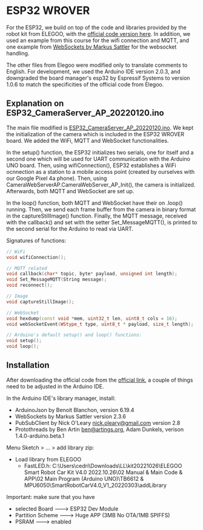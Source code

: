# ESP32 WROVER

For the ESP32, we build on top of the code and libraries provided by the robot kit from ELEGOO, with the [official code version here](https://drive.google.com/file/d/1OVjEPiXy-WVvtv_hjAU9QrVyp5uzDlWp/view). In addition, we used an example from this course for the wifi connection and MQTT, and one example from [WebSockets by Markus Sattler](https://github.com/Links2004/arduinoWebSockets/blob/master/examples/esp32/WebSocketClient/WebSocketClient.ino) for the websocket handling.

The other files from Elegoo were modified only to translate comments to English. For development, we used the Arduino IDE version 2.0.3, and downgraded the board manager's esp32 by Espressif Systems to version 1.0.6 to match the specificities of the official code from Elegoo.

## Explanation on ESP32_CameraServer_AP_20220120.ino

The main file modified is [ESP32_CameraServer_AP_20220120.ino](./ESP32_CameraServer_AP_20220120/ESP32_CameraServer_AP_20220120.ino). We kept the initialization of the camera which is included in the ESP32 WROVER board. We added the WiFi, MQTT and WebSocket functionalities.

In the setup() function, the ESP32 initializes two serials, one for itself and a second one which will be used for UART communication with the Arduino UNO board. Then, using wifiConnection(), ESP32 establishes a WiFi ocnnection as a station to a mobile access point (created by ourselves with our Google Pixel 4a phone). Then, using CameraWebServerAP.CameraWebServer_AP_Init(), the camera is initialized. Afterwards, both MQTT and WebSocket are set up. 

In the loop() function, both MQTT and WebSocket have their on .loop() running. Then, we send each frame buffer from the camera in binary format in the captureStillImage() function. Finally, the MQTT message, received with the callback() and set with the setter Set_MessageMQTT(), is printed to the second serial for the Arduino to read via UART.

Signatures of functions:
```C++
// WiFi
void wifiConnection();

// MQTT related
void callback(char* topic, byte* payload, unsigned int length);
void Set_MessageMQTT(String message);
void reconnect();

// Image
void captureStillImage();

// WebSocket
void hexdump(const void *mem, uint32_t len, uint8_t cols = 16);
void webSocketEvent(WStype_t type, uint8_t * payload, size_t length);

// Arduino's default setup() and loop() functions:
void setup();
void loop();
```

## Installation

After downloading the official code from the [official link](https://drive.google.com/file/d/1OVjEPiXy-WVvtv_hjAU9QrVyp5uzDlWp/view), a couple of things need to be adjusted in the Arduino IDE.

In the Arduino IDE's library manager, install:

 - ArduinoJson by Benoit Blanchon, version 6.19.4
 - WebSockets by Markus Sattler version 2.3.6
 - PubSubClient by Nick O'Leary <nick.oleary@gmail.com> version 2.8
 - Protothreads by Ben Artin <ben@artings.org>, Adam Dunkels, verison 1.4.0-arduino.beta.1

 Menu Sketch > ... > add library zip:
 - Load library from ELEGOO
   - FastLED.h: C:\Users\cedri\Downloads\LL\kit20221026\ELEGOO Smart Robot Car Kit V4.0 2022.10.26\02 Manual & Main Code & APP\02 Main Program   (Arduino UNO)\TB6612 & MPU6050\SmartRobotCarV4.0_V1_20220303\addLibrary

 Important: make sure that you have 
 - selected Board ---> ESP32 Dev Module
 - Partition Scheme ---> Huge APP (3MB No OTA/1MB SPIFFS)
 - PSRAM ---> enabled
